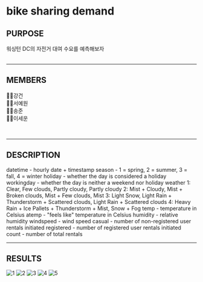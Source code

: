 # bike sharing demand


## PURPOSE

워싱턴 DC의 자전거 대여 수요를 예측해보자<br/>
<br/>

---

## MEMBERS 

🦸‍♂️강건<br/>
🦸‍♀️서예원<br/>
👨‍⚕️송준<br/>
👨‍💼이세운<br/>

<br/>

---

## DESCRIPTION

datetime - hourly date + timestamp
season - 1 = spring, 2 = summer, 3 = fall, 4 = winter
holiday - whether the day is considered a holiday
workingday - whether the day is neither a weekend nor holiday
weather
1: Clear, Few clouds, Partly cloudy, Partly cloudy
2: Mist + Cloudy, Mist + Broken clouds, Mist + Few clouds, Mist
3: Light Snow, Light Rain + Thunderstorm + Scattered clouds, Light Rain + Scattered clouds
4: Heavy Rain + Ice Pallets + Thunderstorm + Mist, Snow + Fog
temp - temperature in Celsius
atemp - "feels like" temperature in Celsius
humidity - relative humidity
windspeed - wind speed
casual - number of non-registered user rentals initiated
registered - number of registered user rentals initiated
count - number of total rentals

---
## RESULTS
![1](https://user-images.githubusercontent.com/92356170/179180513-4e195bef-645c-4439-b0b1-00e9e96e499d.png)
![2](https://user-images.githubusercontent.com/92356170/179180519-27343d73-d8e6-4e5a-b3dd-0b5b220ce27e.png)
![3](https://user-images.githubusercontent.com/92356170/179180522-9951d87a-4efe-4947-aa84-f02cd06ef7f8.png)
![4](https://user-images.githubusercontent.com/92356170/179180523-bfbf0b8d-88cb-4486-b10d-75f5844adee9.png)
![5](https://user-images.githubusercontent.com/92356170/179180525-01296e0a-2c8c-4e80-995d-ed418adb3a5f.png)
